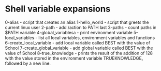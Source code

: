 # Shell variable expansions
0-alias - script that creates an alias
1-hello_world - script that greets the current linux user
2-path - add /action to PATH last
3-paths - count paths in $PATH variable
4-global_variablesa - print environment variable
5-local_variables - list all local variables, environment variables and functions
6-create_local_variable - add local variable called BEST with the value of School
7-create_global_variable - add global variable called BEST with the value of School
8-true_knowledge - prints the result of the addition of 128 with the value stored in the environment variable TRUEKNOWLEDGE, followed by a new line.
